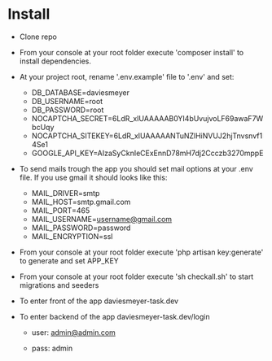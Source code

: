 # Install

* Clone repo

* From your console at your root folder execute 'composer install' to install dependencies.

* At your project root, rename '.env.example' file to '.env' and set:

    * DB_DATABASE=daviesmeyer
    * DB_USERNAME=root
    * DB_PASSWORD=root
    * NOCAPTCHA_SECRET=6LdR_xIUAAAAAB0YI4bUvujvoLF69awaF7WbcUqy
    * NOCAPTCHA_SITEKEY=6LdR_xIUAAAAANTuNZlHiNVUJ2hjTnvsnvf14Se1
    * GOOGLE_API_KEY=AIzaSyCknIeCExEnnD78mH7dj2Ccczb3270mppE
    
* To send mails trough the app you should set mail options at your .env file. If you use gmail it should looks like this:

   * MAIL_DRIVER=smtp
   * MAIL_HOST=smtp.gmail.com
   * MAIL_PORT=465
   * MAIL_USERNAME=username@gmail.com
   * MAIL_PASSWORD=password
   * MAIL_ENCRYPTION=ssl

* From your console at your root folder execute 'php artisan key:generate' to generate and set APP_KEY

* From your console at your root folder execute 'sh checkall.sh' to start migrations and seeders

* To enter front of the app daviesmeyer-task.dev

* To enter backend of the app daviesmeyer-task.dev/login

    * user: admin@admin.com

    * pass: admin
